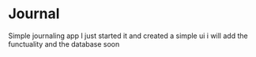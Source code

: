 # Journal
Simple journaling app
I just started it and created  a simple ui i will add the functuality and the database soon
